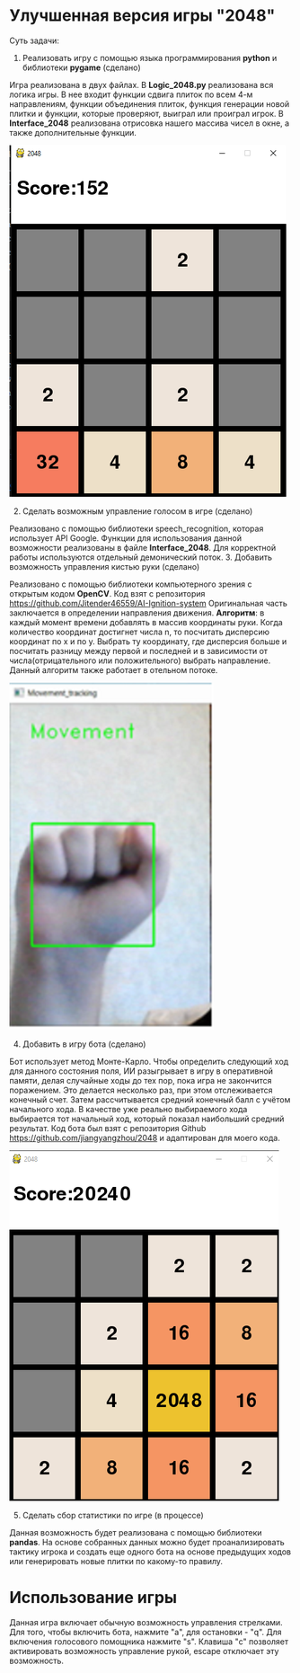 # Улучшенная версия игры "2048"
Суть задачи:
1. Реализовать игру с помощью языка программирования **python** и библиотеки **pygame** (сделано)

Игра реализована в двух файлах. В **Logic_2048.py** реализована вся логика игры. В нее входит функции сдвига плиток по всем 4-м направлениям, функции объединения плиток, функция генерации новой плитки и функции, которые проверяют, выиграл или проиграл игрок. В **Interface_2048** реализована отрисовка нашего массива чисел в окне, а также дополнительные функции.

![Результат работы](/Game_2048.png)

2. Сделать возможным управление голосом в игре (сделано)

Реализовано с помощью библиотеки speech_recognition, которая использует API Google. Функции для использования данной возможности реализованы в файле **Interface_2048**. Для корректной работы используются отдельный демонический поток.
3. Добавить возможность управления кистью руки (сделано)

Реализовано с помощью библиотеки компьютерного зрения с открытым кодом **OpenCV**. Код взят с репозитория https://github.com/Jitender46559/AI-Ignition-system Оригинальная часть заключается в определении направления движения. **Алгоритм**: в каждый момент времени добавлять в массив координаты руки. Когда количество координат достигнет числа n, то посчитать дисперсию координат по х и по у. Выбрать ту координату, где дисперсия больше и посчитать разницу между первой и последней и в зависимости от числа(отрицательного или положительного) выбрать направление. Данный алгоритм также работает в отельном потоке.

![Алгоритм направления движения](/hand_detection.png)

4. Добавить в игру бота (сделано)

Бот использует метод Монте-Карло. Чтобы определить следующий ход для данного состояния поля, ИИ разыгрывает в игру в оперативной памяти, делая случайные ходы до тех пор, пока игра не закончится поражением. Это делается несколько раз, при этом отслеживается конечный счет. Затем рассчитывается средний конечный балл с учётом начального хода. В качестве уже реально выбираемого хода выбирается тот начальный ход, который показал наибольший средний результат. Код бота был взят с репозитория Github https://github.com/jiangyangzhou/2048 и адаптирован для моего кода.

![Пример игры бота](/Bot_game.png)

5. Сделать сбор статистики по игре (в процессе)

Данная возможность будет реализована с помощью библиотеки **pandas**. На основе собранных данных можно будет проанализировать тактику игрока и создать еще одного бота на основе предыдущих ходов или генерировать новые плитки по какому-то правилу.

# Использование игры
Данная игра включает обычную возможность управления стрелками. Для того, чтобы включить бота, нажмите "a", для остановки - "q". Для включения голосового помощника нажмите "s". Клавиша "c" позволяет активировать возможность управление рукой, escape отключает эту возможность.
